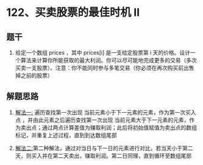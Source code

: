 # 122、买卖股票的最佳时机 II
## 题干 
1. 给定一个数组 prices ，其中 prices[i] 是一支给定股票第 i 天的价格。设计一个算法来计算你所能获取的最大利润。你可以尽可能地完成更多的交易（多次买卖一支股票）。注意：你不能同时参与多笔交易（你必须在再次购买前出售掉之前的股票）
## 解题思路
1. [解法一:](https://github.com/Warriors-PZH/Java-Practice/blob/main/122_%E4%B9%B0%E5%8D%96%E8%82%A1%E7%A5%A8%E7%9A%84%E6%9C%80%E4%BD%B3%E6%97%B6%E6%9C%BA%E2%85%A1/test2.java) 遍历查找第一次出现 当前元素小于下一元素的元素，作为第一次买入点 ，并由此元素之后遍历查找第一次出现 当前元素大于下一元素的元素，作为卖出点；通过两点计算差值为赚取利润；此后将初始值赋值为卖出点的数组标记，并重复上述过程，直到到达数组尾部

2. [解法二:](https://github.com/Warriors-PZH/Java-Practice/blob/main/122_%E4%B9%B0%E5%8D%96%E8%82%A1%E7%A5%A8%E7%9A%84%E6%9C%80%E4%BD%B3%E6%97%B6%E6%9C%BA%E2%85%A1/test3.java)第二种解法，通过对当日与下一日的元素进行对比，若当天小于第二天，则买入并在第二天卖出，赚取利润。第二日同理，直到循环至数组尾部


